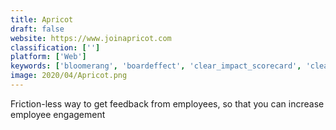 ```yaml
---
title: Apricot
draft: false 
website: https://www.joinapricot.com
classification: ['']
platform: ['Web']
keywords: ['bloomerang', 'boardeffect', 'clear_impact_scorecard', 'clearview_crm', 'dojiggy_pledge', 'donorsnap', 'everyaction', 'kindful', 'luminate_crm_and_analytics', 'mobilecause', 'moonclerk', 'netsuite_for_nonprofits', 'neworg', 'tno_endeavor', 'theranest', 'volunteerlocal', 'extendedreach']
image: 2020/04/Apricot.png
---
```

Friction-less way to get feedback from employees, so that you can increase employee engagement